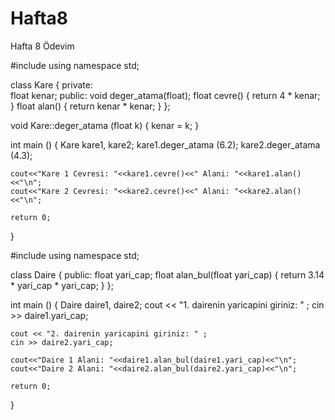 # Hafta8
Hafta 8 Ödevim


#include <iostream>
using namespace std;

class Kare {
private:     
float kenar;
public:
    void deger_atama(float);
    float cevre() {
        return 4 * kenar;
    }
    float alan() {
        return kenar * kenar;
    }
};

void Kare::deger_atama (float k) {
    kenar = k;
}

int main () {
    Kare kare1, kare2;
    kare1.deger_atama (6.2);
    kare2.deger_atama (4.3);

    cout<<"Kare 1 Cevresi: "<<kare1.cevre()<<" Alani: "<<kare1.alan()<<"\n";
    cout<<"Kare 2 Cevresi: "<<kare2.cevre()<<" Alani: "<<kare2.alan()<<"\n";

    return 0;
}
  
  
  
  
  
  
  #include <iostream>
using namespace std;

class Daire {
public:
    float yari_cap;
    float alan_bul(float yari_cap) {
        return 3.14 * yari_cap * yari_cap;
    }
};

int main () {
    Daire daire1, daire2;
    cout << "1. dairenin yaricapini giriniz: " ;
    cin >> daire1.yari_cap;

    cout << "2. dairenin yaricapini giriniz: " ;
    cin >> daire2.yari_cap;

    cout<<"Daire 1 Alani: "<<daire1.alan_bul(daire1.yari_cap)<<"\n";
    cout<<"Daire 2 Alani: "<<daire2.alan_bul(daire2.yari_cap)<<"\n";

    return 0;
}
